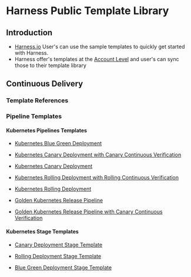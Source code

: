 # Harness Public Template Library

## Introduction

- [Harness.io](https://www.harness.io/) User's can use the sample templates to quickly get started with Harness. 
- Harness offer's templates at the [Account Level](https://developer.harness.io/docs/platform/Templates/template#templates-at-scopes) and user's can sync those to their template library

## Continuous Delivery

### Template References

### Pipeline Templates

#### Kubernetes Pipelines Templates

- [Kubernetes Blue Green Deployment](https://github.com/thisrohangupta/harness-consumer-templates-library/blob/af2ee10c8c051350350d5cda7820d7bb091dd2c0/Pipelines/Continuous-Delivery/Kubernetes/kubernetes-blue-green-deployment-pipeline.md)

- [Kubernetes Canary Deployment with Canary Continuous Verification](https://github.com/thisrohangupta/harness-consumer-templates-library/blob/af2ee10c8c051350350d5cda7820d7bb091dd2c0/Pipelines/Continuous-Delivery/Kubernetes/kubernetes-canary-cv-pipeline.md#L1)

- [Kubernetes Canary Deployment](https://github.com/thisrohangupta/harness-consumer-templates-library/blob/af2ee10c8c051350350d5cda7820d7bb091dd2c0/Pipelines/Continuous-Delivery/Kubernetes/kubernetes-canary-deployment-pipeline.md
)
- [Kubernetes Rolling Deployment with Rolling Continuous Verification](https://github.com/thisrohangupta/harness-consumer-templates-library/blob/af2ee10c8c051350350d5cda7820d7bb091dd2c0/Pipelines/Continuous-Delivery/Kubernetes/kubernetes-rolling-cv-pipeline.md)

- [Kubernetes Rolling Deployment](https://github.com/thisrohangupta/harness-consumer-templates-library/blob/af2ee10c8c051350350d5cda7820d7bb091dd2c0/Pipelines/Continuous-Delivery/Kubernetes/kubernetes-rolling-deployment-pipeline.md)

- [Golden Kubernetes Release Pipeline](https://github.com/thisrohangupta/harness-consumer-templates-library/blob/af2ee10c8c051350350d5cda7820d7bb091dd2c0/Pipelines/Continuous-Delivery/Kubernetes/kubernetes-golden-pipeline-sample.md)

- [Golden Kubernetes Release Pipeline with Canary Continuous Verification](https://github.com/thisrohangupta/harness-consumer-templates-library/blob/af2ee10c8c051350350d5cda7820d7bb091dd2c0/Pipelines/Continuous-Delivery/Kubernetes/kubernetes-rolling-cv-pipeline.md)


#### Kubernetes Stage Templates

- [Canary Deployment Stage Template](https://github.com/thisrohangupta/harness-consumer-templates-library/blob/af2ee10c8c051350350d5cda7820d7bb091dd2c0/Stage/Continuos-Delivery/Kubernetes/canary-k8s-deployment.md)

- [Rolling Deployment Stage Template](https://github.com/thisrohangupta/harness-consumer-templates-library/blob/af2ee10c8c051350350d5cda7820d7bb091dd2c0/Stage/Continuos-Delivery/Kubernetes/rolling-k8s-deployment.md)

- [Blue Green Deployment Stage Template](https://github.com/thisrohangupta/harness-consumer-templates-library/blob/af2ee10c8c051350350d5cda7820d7bb091dd2c0/Stage/Continuos-Delivery/Kubernetes/blue-green-k8s-deployment.md)
